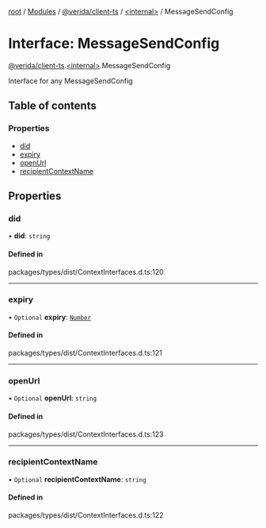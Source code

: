 [root](../README.md) / [Modules](../modules.md) / [@verida/client-ts](../modules/verida_client_ts.md) / [<internal\>](../modules/verida_client_ts._internal_.md) / MessageSendConfig

# Interface: MessageSendConfig

[@verida/client-ts](../modules/verida_client_ts.md).[<internal\>](../modules/verida_client_ts._internal_.md).MessageSendConfig

Interface for any MessageSendConfig

## Table of contents

### Properties

- [did](verida_client_ts._internal_.MessageSendConfig.md#did)
- [expiry](verida_client_ts._internal_.MessageSendConfig.md#expiry)
- [openUrl](verida_client_ts._internal_.MessageSendConfig.md#openurl)
- [recipientContextName](verida_client_ts._internal_.MessageSendConfig.md#recipientcontextname)

## Properties

### did

• **did**: `string`

#### Defined in

packages/types/dist/ContextInterfaces.d.ts:120

___

### expiry

• `Optional` **expiry**: [`Number`](../modules/verida_client_ts._internal_.md#number)

#### Defined in

packages/types/dist/ContextInterfaces.d.ts:121

___

### openUrl

• `Optional` **openUrl**: `string`

#### Defined in

packages/types/dist/ContextInterfaces.d.ts:123

___

### recipientContextName

• `Optional` **recipientContextName**: `string`

#### Defined in

packages/types/dist/ContextInterfaces.d.ts:122
